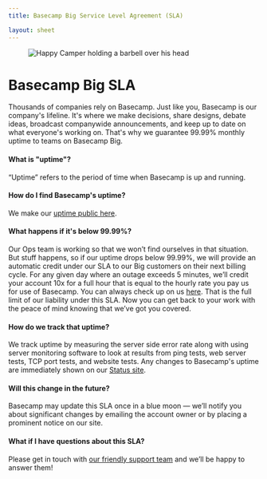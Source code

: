 ```yaml
---
title: Basecamp Big Service Level Agreement (SLA)

layout: sheet
---
```

<figure class="centered">
  <img alt="Happy Camper holding a barbell over his head" src="{% asset_path about/policies/sla/strong-camper.png %}" class="image-size-50">
</figure>

# Basecamp Big SLA
Thousands of companies rely on Basecamp. Just like you, Basecamp is our company's lifeline. It's where we make decisions, share designs, debate ideas, broadcast companywide announcements, and keep up to date on what everyone's working on. That's why we guarantee 99.99% monthly uptime to teams on Basecamp Big.

#### What is "uptime"?
“Uptime” refers to the period of time when Basecamp is up and running.

#### How do I find Basecamp's uptime?
We make our [uptime public here](/3/uptime).

#### What happens if it's below 99.99%?
Our Ops team is working so that we won’t find ourselves in that situation. But stuff happens, so if our uptime drops below 99.99%, we will provide an automatic credit under our SLA to our Big customers on their next billing cycle. For any given day where an outage exceeds 5 minutes, we’ll credit your account 10x for a full hour that is equal to the hourly rate you pay us for use of Basecamp.  You can always check up on us [here](/3/uptime). That is the full limit of our liability under this SLA. Now you can get back to your work with the peace of mind knowing that we’ve got you covered.

#### How do we track that uptime?
We track uptime by measuring the server side error rate along with using server monitoring software to look at results from ping tests, web server tests, TCP port tests, and website tests. Any changes to Basecamp's uptime are immediately shown on our [Status site](https://status.basecamp.com/).

#### Will this change in the future?
Basecamp may update this SLA once in a blue moon — we’ll notify you about significant changes by emailing the account owner or by placing a prominent notice on our site.

#### What if I have questions about this SLA?
Please get in touch with [our friendly support team](/support) and we’ll be happy to answer them!
